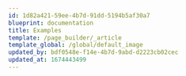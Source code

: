 ```yaml
---
id: 1d82a421-59ee-4b7d-91dd-5194b5af30a7
blueprint: documentation
title: Examples
template: /page_builder/_article
template_global: /global/default_image
updated_by: bdf0548e-f14e-4b7d-9abd-d2223cb02cec
updated_at: 1674443499
---
```

